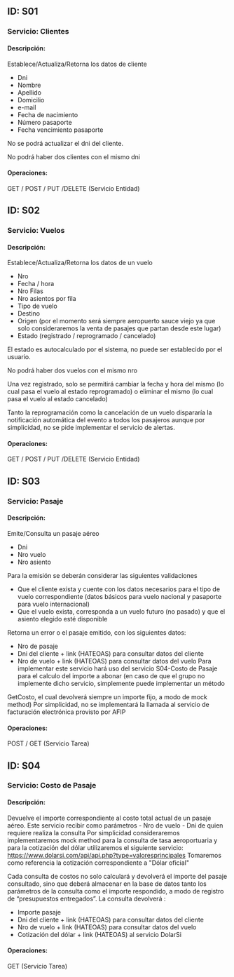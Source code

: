 ## ID: S01
### Servicio: Clientes
#### Descripción:
Establece/Actualiza/Retorna los datos de cliente
- Dni
- Nombre
- Apellido
- Domicilio
- e-mail
- Fecha de nacimiento
- Número pasaporte
- Fecha vencimiento pasaporte

No se podrá actualizar el dni del cliente.

No podrá haber dos clientes con el mismo dni

#### Operaciones:
GET / POST / PUT /DELETE (Servicio Entidad)

## ID: S02
### Servicio: Vuelos
#### Descripción:
Establece/Actualiza/Retorna los datos de un vuelo 
- Nro
- Fecha / hora
- Nro Filas
- Nro asientos por fila
- Tipo de vuelo
- Destino
- Origen (por el momento será siempre aeropuerto sauce viejo ya que solo consideraremos la venta de pasajes que partan desde este lugar)
- Estado (registrado  / reprogramado / cancelado)

El estado es autocalculado por el sistema, no puede ser establecido por el usuario.

No podrá haber dos vuelos con el mismo nro

Una vez registrado, solo se permitirá cambiar la fecha y hora del mismo (lo cual pasa el vuelo al estado reprogramado) o eliminar el mismo (lo cual pasa el vuelo al estado cancelado)

Tanto la reprogramación como la cancelación de un vuelo dispararía la notificación automática del evento a todos los pasajeros aunque por simplicidad, no se pide implementar el servicio de alertas.

#### Operaciones:
GET / POST / PUT /DELETE (Servicio Entidad)

## ID: S03
### Servicio: Pasaje
#### Descripción:
Emite/Consulta un pasaje aéreo
- Dni
- Nro vuelo
- Nro asiento 

Para la emisión se deberán considerar las siguientes validaciones

- Que el cliente exista y cuente con los datos necesarios para el tipo de vuelo correspondiente (datos básicos para vuelo nacional y pasaporte para vuelo internacional)
- Que el vuelo exista, corresponda a un vuelo futuro (no pasado) y que el asiento elegido esté disponible 

Retorna un error o el pasaje emitido, con los siguientes datos:

- Nro de pasaje
- Dni del cliente + link (HATEOAS) para consultar datos del cliente
- Nro de vuelo + link (HATEOAS) para consultar datos del vuelo Para implementar este servicio hará uso del servicio S04-Costo de Pasaje para el calculo del importe a abonar  (en caso de que el grupo no implemente dicho servicio, simplemente puede implementar un método

GetCosto, el cual devolverá siempre un importe fijo, a modo de mock method) Por simplicidad, no se implementará la llamada al servicio de facturación electrónica provisto por AFIP

#### Operaciones:
POST / GET  (Servicio Tarea)

## ID: S04
### Servicio: Costo de Pasaje
#### Descripción:
Devuelve el importe correspondiente al costo total actual de un pasaje aéreo. Este servicio recibir como parámetros - Nro de vuelo - Dni de quien requiere realiza la consulta Por simplicidad consideraremos implementaremos mock method para la consulta de tasa aeroportuaria y para la cotización del dólar utilizaremos el siguiente servicio: https://www.dolarsi.com/api/api.php?type=valoresprincipales  Tomaremos como referencia la cotización correspondiente a "Dólar oficial" 

Cada consulta de costos no solo calculará y devolverá el importe del pasaje consultado, sino que deberá almacenar en la base de datos tanto los parámetros de la consulta como el importe respondido, a modo de registro de “presupuestos entregados”. La consulta devolverá :

- Importe pasaje
- Dni del cliente + link (HATEOAS) para consultar datos del cliente
- Nro de vuelo + link (HATEOAS) para consultar datos del vuelo
- Cotización del dólar + link (HATEOAS) al servicio DolarSi

#### Operaciones:
GET (Servicio Tarea)
